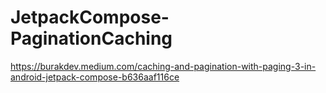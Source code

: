 # JetpackCompose-PaginationCaching

https://burakdev.medium.com/caching-and-pagination-with-paging-3-in-android-jetpack-compose-b636aaf116ce
